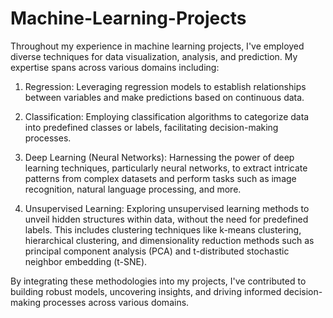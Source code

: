 # Machine-Learning-Projects
Throughout my experience in machine learning projects, I've employed diverse techniques for data visualization, analysis, and prediction. My expertise spans across various domains including:

   1. Regression: Leveraging regression models to establish relationships between variables and make predictions based on continuous data.

   2. Classification: Employing classification algorithms to categorize data into predefined classes or labels, facilitating decision-making processes.

   3. Deep Learning (Neural Networks): Harnessing the power of deep learning techniques, particularly neural networks, to extract intricate patterns from complex datasets and perform tasks such as image recognition, natural language processing, and more.

   4. Unsupervised Learning: Exploring unsupervised learning methods to unveil hidden structures within data, without the need for predefined labels. This includes clustering techniques like k-means clustering, hierarchical clustering, and dimensionality reduction methods such as principal component analysis (PCA) and t-distributed stochastic neighbor embedding (t-SNE).

By integrating these methodologies into my projects, I've contributed to building robust models, uncovering insights, and driving informed decision-making processes across various domains.
